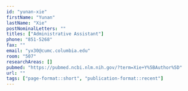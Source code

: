 ```yaml
---
id: "yunan-xie"
firstName: "Yunan"
lastName: "Xie"
postNominalLetters: ""
titles: ["Administrative Assistant"]
phone: "851-5268"
fax: ""
email: "yx30@cumc.columbia.edu"
room: "507"
researchAreas: []
pubmed: "https://pubmed.ncbi.nlm.nih.gov/?term=Xie+Y%5BAuthor%5D"
url: ""
tags: ["page-format::short", "publication-format::recent"]
---
```

